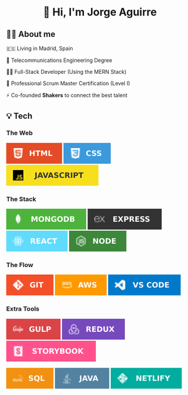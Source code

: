 <div align="center">
  <h1 title="Hi there 👋">👋 Hi, I'm Jorge Aguirre</h1>
</div>

## 👨‍💻 About me

🇪🇸  Living in Madrid, Spain

📡  Telecommunications Engineering Degree

🧞‍♂️  Full-Stack Developer (Using the MERN Stack)

🙈  Professional Scrum Master Certification (Level I)

⚡️  Co-founded **Shakers** to connect the best talent

## 💡 Tech

### The Web

![HTML](badges/web/html.svg)
![CSS](badges/web/css.svg)
![JS](badges/web/js.svg)

### The Stack

![Mongo](badges/stack/mongo.svg)
![Express](badges/stack/express.svg)
![React](badges/stack/react.svg)
![Node](badges/stack/node.svg)

### The Flow

![Git](badges/flow/git.svg)
![AWS](badges/flow/aws.svg)
![Code](badges/flow/code.svg)

### Extra Tools

![Gulp](badges/tools/gulp.svg)
![Redux](badges/tools/redux.svg)
![Storybook](badges/tools/storybook.svg)

![SQL](badges/tools/sql.svg)
![Java](badges/tools/java.svg)
![Netlify](badges/tools/netlify.svg)
